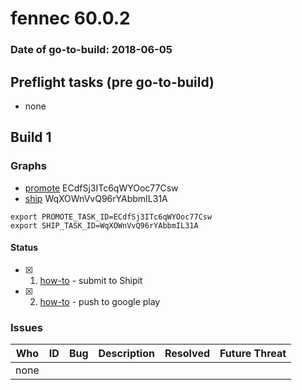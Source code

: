 # fennec 60.0.2

### Date of go-to-build: 2018-06-05

## Preflight tasks (pre go-to-build)
- none

## Build 1  

### Graphs
* [promote](https://tools.taskcluster.net/push-inspector/#/ECdfSj3ITc6qWYOoc77Csw) ECdfSj3ITc6qWYOoc77Csw
* [ship](https://tools.taskcluster.net/push-inspector/#/WqXOWnVvQ96rYAbbmIL31A) WqXOWnVvQ96rYAbbmIL31A
```
export PROMOTE_TASK_ID=ECdfSj3ITc6qWYOoc77Csw
export SHIP_TASK_ID=WqXOWnVvQ96rYAbbmIL31A
```


#### Status
- [x] 1.  [how-to](https://wiki.mozilla.org/Release:Release_Automation_on_Mercurial:Starting_a_Release#Submit_to_Ship_It)  - submit to Shipit
- [x] 2.  [how-to](https://github.com/mozilla-releng/releasewarrior-2.0/blob/master/docs/release-promotion/mobile/howto.md)  - push to google play

### Issues
| Who                 | ID               | Bug                                                                 | Description                | Resolved                | Future Threat                |
| ------------------- | ---------------- | ------------------------------------------------------------------- | -------------------------- | ----------------------- | ---------------------------- |
| none | | | | | |

